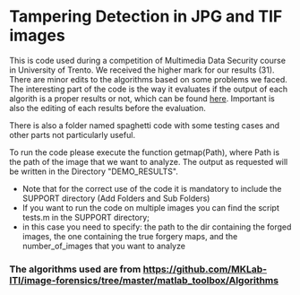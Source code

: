 # Tampering Detection in JPG and TIF images
This is code used during a competition of Multimedia Data Security course in University of Trento. We received the higher mark for our results (31). There are minor edits to the algorithms based on some problems we faced. The interesting part of the code is the way it evaluates if the output of each algorith is a proper results or not, which can be found  [here][1]. Important is also the editing of each results before the evaluation.

There is also a folder named spaghetti code with some testing cases and other parts not particularly useful.

To run the code please execute the function getmap(Path), where Path is the path of the image that we want to analyze.
The output as requested will be written in the Directory "DEMO_RESULTS".
* Note that for the correct use of the code it is mandatory to include the SUPPORT directory (Add Folders and Sub Folders)
* If you want to run the code on multiple images you can find the script tests.m in the SUPPORT directory;
* in this case you need to specify: the path to the dir containing the forged images, the one containing the true forgery maps, and the number_of_images that you want to analyze  
 
### The algorithms used are from https://github.com/MKLab-ITI/image-forensics/tree/master/matlab_toolbox/Algorithms


[1]: https://github.com/erev0s/tampering_tests/blob/master/SUPPORT/evaluateMap.m
